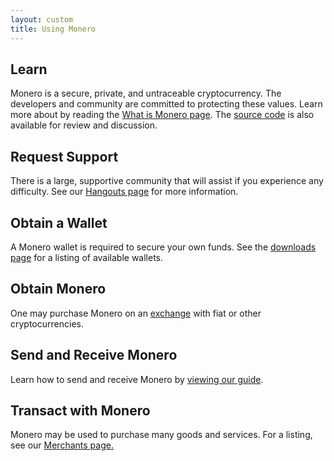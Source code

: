 ```yaml
---
layout: custom
title: Using Monero
---
```

<div class="text-center container description">
    <p></p>
</div>
<div class="using">
    <section class="container">
        <div class="row">      
            <!-- full block-->
            <div class="full col-lg-12 col-md-12 col-sm-12 col-xs-12">
                <div class="info-block text-adapt">
                    <div class="row center-xs">
                        <div class="col">
                            <h2>Learn</h2>
                        </div>
                    </div>
                    <div class="row start-xs">
                        <p>Monero is a secure, private, and untraceable cryptocurrency. The developers and community are committed to protecting these values. Learn more about by reading the <a href="/get-started/what-is-monero/">What is Monero page</a>. The <a href="https://github.com/monero-project">source code</a> is also available for review and discussion.</p>
                    </div>
                </div>
            </div>
            <!-- end full block -->
        </div>
    </section>
    <section class="container">
        <div class="row">
            <div class="left half no-pad-sm col-lg-6 col-md-6 col-sm-12 col-xs-12">
                <div class="info-block">
                    <div class="row center-xs">
                        <div class="col">
                            <h2>Request Support</h2>
                        </div>
                    </div>
                    <div class="row start-xs">
                        <p>There is a large, supportive community that will assist if you experience any difficulty. See our <a href="/community/hangouts/">Hangouts page</a> for more information.</p>
                    </div>
                </div>
            </div>
            <div class="right half col-lg-6 col-md-6 col-sm-12 col-xs-12">
                <div class="info-block">
                    <div class="row center-xs">
                        <div class="col">
                            <h2>Obtain a Wallet</h2>
                        </div>
                    </div>
                    <div class="row start-xs">
                        <p>A Monero wallet is required to secure your own funds. See the <a href="/downloads/">downloads page</a> for a listing of available wallets.</p>
                    </div>
                </div>
            </div>
        </div>
    </section>
    <section class="container">
        <div class="row">      
            <!-- full block-->
            <div class="full col-lg-12 col-md-12 col-sm-12 col-xs-12">
                <div class="info-block text-adapt">
                    <div class="row center-xs">
                        <div class="col">
                            <h2>Obtain Monero</h2>
                        </div>
                    </div>
                    <div class="row start-xs">
                        <p>One may purchase Monero on an <a href="/community/merchants/">exchange</a> with fiat or other cryptocurrencies. 
                    </div>
                </div>
            </div>
            <!-- end full block -->
        </div>
    </section>
        <section class="container">
        <div class="row">
            <div class="left half no-pad-sm col-lg-6 col-md-6 col-sm-12 col-xs-12">
                <div class="info-block">
                    <div class="row center-xs">
                        <div class="col">
                            <h2>Send and Receive Monero</h2>
                        </div>
                    </div>
                    <div class="row start-xs">
                        <p>Learn how to send and receive Monero by <a href="/get-started/accepting/">viewing our guide</a>.</p>
                    </div>
                </div>
            </div>
            <div class="right half col-lg-6 col-md-6 col-sm-12 col-xs-12">
                <div class="info-block">
                    <div class="row center-xs">
                        <div class="col">
                            <h2>Transact with Monero</h2>
                        </div>
                    </div>
                    <div class="row start-xs">
                        <p>Monero may be used to purchase many goods and services. For a listing, see our <a href="/community/merchants/">Merchants page.</a></p>
                    </div>
                </div>
            </div>
        </div>
    </section>
</div>
